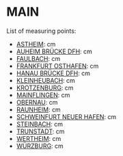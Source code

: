 # MAIN

List of measuring points:

* [ASTHEIM](./ASTHEIM): <Value topic="rivers/pegel-online/MAIN/ASTHEIM/measurementValue"/> cm
* [AUHEIM BRÜCKE DFH](./AUHEIM-BRUECKE-DFH): <Value topic="rivers/pegel-online/MAIN/AUHEIM-BRUECKE-DFH/measurementValue"/> cm
* [FAULBACH](./FAULBACH): <Value topic="rivers/pegel-online/MAIN/FAULBACH/measurementValue"/> cm
* [FRANKFURT OSTHAFEN](./FRANKFURT-OSTHAFEN): <Value topic="rivers/pegel-online/MAIN/FRANKFURT-OSTHAFEN/measurementValue"/> cm
* [HANAU BRÜCKE DFH](./HANAU-BRUECKE-DFH): <Value topic="rivers/pegel-online/MAIN/HANAU-BRUECKE-DFH/measurementValue"/> cm
* [KLEINHEUBACH](./KLEINHEUBACH): <Value topic="rivers/pegel-online/MAIN/KLEINHEUBACH/measurementValue"/> cm
* [KROTZENBURG](./KROTZENBURG): <Value topic="rivers/pegel-online/MAIN/KROTZENBURG/measurementValue"/> cm
* [MAINFLINGEN](./MAINFLINGEN): <Value topic="rivers/pegel-online/MAIN/MAINFLINGEN/measurementValue"/> cm
* [OBERNAU](./OBERNAU): <Value topic="rivers/pegel-online/MAIN/OBERNAU/measurementValue"/> cm
* [RAUNHEIM](./RAUNHEIM): <Value topic="rivers/pegel-online/MAIN/RAUNHEIM/measurementValue"/> cm
* [SCHWEINFURT NEUER HAFEN](./SCHWEINFURT-NEUER-HAFEN): <Value topic="rivers/pegel-online/MAIN/SCHWEINFURT-NEUER-HAFEN/measurementValue"/> cm
* [STEINBACH](./STEINBACH): <Value topic="rivers/pegel-online/MAIN/STEINBACH/measurementValue"/> cm
* [TRUNSTADT](./TRUNSTADT): <Value topic="rivers/pegel-online/MAIN/TRUNSTADT/measurementValue"/> cm
* [WERTHEIM](./WERTHEIM): <Value topic="rivers/pegel-online/MAIN/WERTHEIM/measurementValue"/> cm
* [WÜRZBURG](./WUERZBURG): <Value topic="rivers/pegel-online/MAIN/WUERZBURG/measurementValue"/> cm
